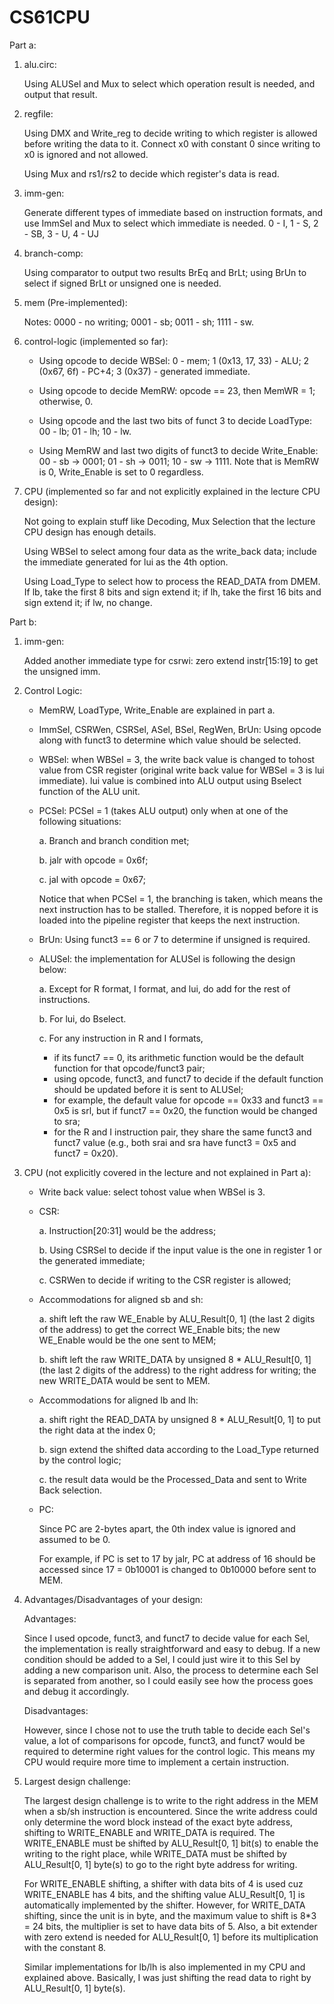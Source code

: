 # CS61CPU

Part a:

1. alu.circ:

   Using ALUSel and Mux to select which operation result is needed, and output that result.

2. regfile:

   Using DMX and Write_reg to decide writing to which register is allowed before writing the data to it. Connect x0 with constant 0 since writing to x0 is ignored and not allowed.

   Using Mux and rs1/rs2 to decide which register's data is read.

3. imm-gen:

   Generate different types of immediate based on instruction formats, and use ImmSel and Mux to select which immediate is needed. 0 - I, 1 - S, 2 - SB, 3 - U, 4 - UJ

4. branch-comp:

   Using comparator to output two results BrEq and BrLt; using BrUn to select if signed BrLt or unsigned one is needed.

5. mem (Pre-implemented):

   Notes: 0000 - no writing; 0001 - sb; 0011 - sh; 1111 - sw.

6. control-logic (implemented so far):

   - Using opcode to decide WBSel: 0 - mem; 1 (0x13, 17, 33) - ALU; 2 (0x67, 6f) - PC+4; 3 (0x37) - generated immediate.

   - Using opcode to decide MemRW: opcode == 23, then MemWR = 1; otherwise, 0.

   - Using opcode and the last two bits of funct 3 to decide LoadType: 00 - lb; 01 - lh; 10 - lw.

   - Using MemRW and last two digits of funct3 to decide Write_Enable: 00 - sb -> 0001; 01 - sh -> 0011; 10 - sw -> 1111. Note that is MemRW is 0, Write_Enable is set to 0 regardless.

7. CPU (implemented so far and not explicitly explained in the lecture CPU design):

   Not going to explain stuff like Decoding, Mux Selection that the lecture CPU design has enough details.

   Using WBSel to select among four data as the write_back data; include the immediate generated for lui as the 4th option.

   Using Load_Type to select how to process the READ_DATA from DMEM. If lb, take the first 8 bits and sign extend it; if lh, take the first 16 bits and sign extend it; if lw, no change.



Part b:

1. imm-gen:

   Added another immediate type for csrwi: zero extend instr[15:19] to get the unsigned imm.

2. Control Logic:

   - MemRW, LoadType, Write_Enable are explained in part a.

   - ImmSel, CSRWen, CSRSel, ASel, BSel, RegWen, BrUn: Using opcode along with funct3 to determine which value should be selected.

   - WBSel: when WBSel = 3, the write back value is changed to tohost value from CSR register (original write back value for WBSel = 3 is lui immediate). lui value is combined into ALU output using Bselect function of the ALU unit.

   - PCSel: PCSel = 1 (takes ALU output) only when at one of the following situations:

     a. Branch and branch condition met;

     b. jalr with opcode = 0x6f;

     c. jal with opcode = 0x67;

     Notice that when PCSel = 1, the branching is taken, which means the next instruction has to be stalled. Therefore, it is nopped before it is loaded into the pipeline register that keeps the next instruction. 

   - BrUn: Using funct3 == 6 or 7 to determine if unsigned is required.

   - ALUSel: the implementation for ALUSel is following the design below:

     a. Except for R format, I format, and lui, do add for the rest of instructions.

     b. For lui, do Bselect.

     c. For any instruction in R and I formats,

     - if its funct7 == 0, its arithmetic function would be the default function for that opcode/funct3 pair;
     - using opcode, funct3, and funct7 to decide if the default function should be updated before it is sent to ALUSel;
     - for example, the default value for opcode == 0x33 and funct3 == 0x5 is srl, but if funct7 == 0x20, the function would be changed to sra;
     - for the R and I instruction pair, they share the same funct3 and funct7 value (e.g., both srai and sra have funct3 = 0x5 and funct7 = 0x20).

3. CPU (not explicitly covered in the lecture and not explained in Part a):

   - Write back value: select tohost value when WBSel is 3.

   - CSR:

     a. Instruction[20:31] would be the address;

     b. Using CSRSel to decide if the input value is the one in register 1 or the generated immediate;

     c. CSRWen to decide if writing to the CSR register is allowed;

   - Accommodations for aligned sb and sh:

     a. shift left the raw WE_Enable by ALU_Result[0, 1] (the last 2 digits of the address) to get the correct WE_Enable bits; the new WE_Enable would be the one sent to MEM;

     b. shift left the raw WRITE_DATA by unsigned 8 * ALU_Result[0, 1] (the last 2 digits of the address) to the right address for writing; the new WRITE_DATA would be sent to MEM.

   - Accommodations for aligned lb and lh:

     a. shift right the READ_DATA by unsigned 8 * ALU_Result[0, 1] to put the right data at the index 0;

     b. sign extend the shifted data according to the Load_Type returned by the control logic;

     c. the result data would be the Processed_Data and sent to Write Back selection.

   - PC:

     Since PC are 2-bytes apart, the 0th index value is ignored and assumed to be 0.

     For example, if PC is set to 17 by jalr, PC at address of 16 should be accessed since 17 = 0b10001 is changed to 0b10000 before sent to MEM.

4. Advantages/Disadvantages of your design:

   Advantages: 

   Since I used opcode, funct3, and funct7 to decide value for each Sel, the implementation is really straightforward and easy to debug. If a new condition should be added to a Sel, I could just wire it to this Sel by adding a new comparison unit. Also, the process to determine each Sel is separated from another, so I could easily see how the process goes and debug it accordingly.

   Disadvantages:

   However, since I chose not to use the truth table to decide each Sel's value, a lot of comparisons for opcode, funct3, and funct7 would be required to determine right values for the control logic. This means my CPU would require more time to implement a certain instruction.

5. Largest design challenge:

   The largest design challenge is to write to the right address in the MEM when a sb/sh instruction is encountered. Since the write address could only determine the word block instead of the exact byte address, shifting to WRITE_ENABLE and WRITE_DATA is required. The WRITE_ENABLE must be shifted by ALU_Result[0, 1] bit(s) to enable the writing to the right place, while WRITE_DATA must be shifted by ALU_Result[0, 1] byte(s) to go to the right byte address for writing.

   For WRITE_ENABLE shifting, a shifter with data bits of 4 is used cuz WRITE_ENABLE has 4 bits, and the shifting value ALU_Result[0, 1] is automatically implemented by the shifter. However, for WRITE_DATA shifting, since the unit is in byte, and the maximum value to shift is 8*3 = 24 bits, the multiplier is set to have data bits of 5. Also, a bit extender with zero extend is needed for ALU_Result[0, 1] before its multiplication with the constant 8. 

   Similar implementations for lb/lh is also implemented in my CPU and explained above. Basically, I was just shifting the read data to right by ALU_Result[0, 1] byte(s).